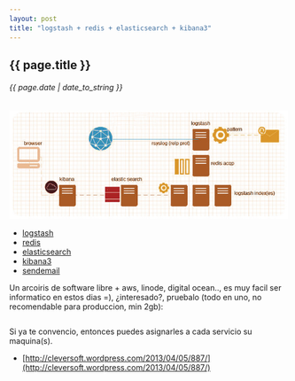 ```yaml
---
layout: post
title: "logstash + redis + elasticsearch + kibana3"
---
```


## {{ page.title }}
###### {{ page.date | date_to_string }}

**[![](/assets/img/76.jpg)](/assets/img/76.jpg)**

  - [logstash](http://logstash.net/)
  - [redis](http://redis.io/)
  - [elasticsearch](http://elasticsearch.org/)
  - [kibana3](http://three.kibana.org/)
  - [sendemail](http://caspian.dotconf.net/menu/Software/SendEmail/)

Un arcoiris de software libre + aws, linode, digital ocean.., es muy facil ser informatico en estos dias =), ¿interesado?, pruebalo (todo en uno, no recomendable para produccion, min 2gb):

<pre class="sh_sh">
</pre>

Si ya te convencio, entonces puedes asignarles a cada servicio su maquina(s).

- [http://cleversoft.wordpress.com/2013/04/05/887/](http://cleversoft.wordpress.com/2013/04/05/887/)
